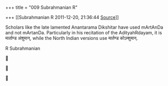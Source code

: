 +++
title = "009 Subrahmanian R"

+++
[[Subrahmanian R	2011-12-20, 21:36:44 [Source](https://groups.google.com/g/samskrita/c/JUJ7JVfc7Wg)]]



Scholars like the late lamented Anantarama Dikshitar have used mArtAnDa and not mArtanDa. Particularly in his recitation of the AdityahRdayam, it is मार्ताण्ड अंशुमान्, while the North Indian versions use मार्तण्ड कोऽम्शुमान्.

R Subrahmanian

  
  







